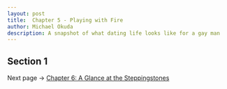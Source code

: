```yaml
---
layout: post
title:  Chapter 5 - Playing with Fire
author: Michael Okuda
description: A snapshot of what dating life looks like for a gay man
---
```


## Section 1



Next page -> [Chapter 6: A Glance at the Steppingstones]()